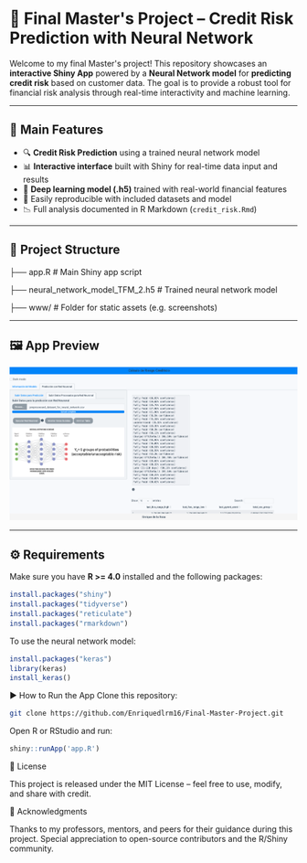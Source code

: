 # 🧠 Final Master's Project – Credit Risk Prediction with Neural Network

Welcome to my final Master's project! This repository showcases an **interactive Shiny App** powered by a **Neural Network model** for **predicting credit risk** based on customer data. The goal is to provide a robust tool for financial risk analysis through real-time interactivity and machine learning.

---

## 🚀 Main Features

- 🔍 **Credit Risk Prediction** using a trained neural network model
- 📊 **Interactive interface** built with Shiny for real-time data input and results
- 🧠 **Deep learning model (.h5)** trained with real-world financial features
- 📁 Easily reproducible with included datasets and model
- 📉 Full analysis documented in R Markdown (`credit_risk.Rmd`)

---

## 📂 Project Structure

├── app.R # Main Shiny app script

├── neural_network_model_TFM_2.h5 # Trained neural network model

├── www/ # Folder for static assets (e.g. screenshots)


---

## 🖼️ App Preview

![App Screenshot](www/screenshot_app.png)

---

## ⚙️ Requirements

Make sure you have **R >= 4.0** installed and the following packages:

```r
install.packages("shiny")
install.packages("tidyverse")
install.packages("reticulate")
install.packages("rmarkdown")
```

To use the neural network model:

```r
install.packages("keras")
library(keras)
install_keras()
```

▶️ How to Run the App
Clone this repository:

```bash
git clone https://github.com/Enriquedlrm16/Final-Master-Project.git
```

Open R or RStudio and run:
```r
shiny::runApp('app.R')
```

📝 License

This project is released under the MIT License – feel free to use, modify, and share with credit.

🙌 Acknowledgments

Thanks to my professors, mentors, and peers for their guidance during this project. Special appreciation to open-source contributors and the R/Shiny community.


